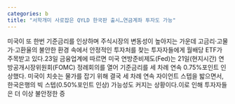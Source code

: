 ```yaml
---
categories: b
title: "서학개미 사로잡은 QYLD 한국판 출시…연금계좌 투자도 가능"
---
```

미국이 또 한번 기준금리를 인상하며 주식시장의 변동성이 높아지는 가운데 고금리·고물가·고환율의 불안한 환경 속에서 안정적인 투자처를 찾는 투자자들에게 월배당 ETF가 주목받고 있다.23일 금융업계에 따르면 미국 연방준비제도(Fed)는 21일(현지시간) 연방공개시장위원회(FOMC) 정례회의를 열어 기준금리를 세 차례 연속 0.75%포인트 인상했다. 미국이 치솟는 물가를 잡기 위해 결국 세 차례 연속 자이언트 스텝을 밟으면서, 한국은행의 빅 스텝(0.50%포인트 인상) 가능성도 커지는 상황이다.이로 인해 투자자들은 더 이상 불안정한 증